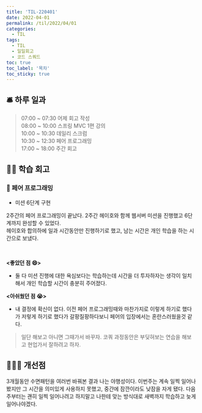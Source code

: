 ```yaml
---
title: 'TIL-220401'
date: 2022-04-01
permalink: /til/2022/04/01
categories:
  - TIL
tags:
  - TIL
  - 일일회고
  - 코드 스쿼드
toc: true
toc_label: '목차'
toc_sticky: true
---
```


<!--more-->


## 🛎 **하루 일과**

> 07:00 ~ 07:30 어제 회고 작성  
> 08:00 ~ 10:00 스프링 MVC 1편 강의  
> 10:00 ~ 10:30 데일리 스크럼  
> 10:30 ~ 12:30 페어 프로그래밍  
> 17:00 ~ 18:00 주간 회고    

## 👨‍💻 **학습 회고**

### **🤝 페어 프로그래밍**

- 미션 6단계 구현

2주간의 페어 프로그래밍이 끝났다. 2주간 헤이호와 함께 웹서버 미션을 진행했고 6단계까지 완성할 수 있었다.  
헤이호와 합의하에 일과 시간동안만 진행하기로 했고, 남는 시간은 개인 학습을 하는 시간으로 보냈다.   

<br>

**<좋았던 점 😄>**
- 둘 다 미션 진행에 대한 욕심보다는 학습하는데 시간을 더 투자하자는 생각이 일치해서 개인 학습할 시간이 충분히 주어졌다.

**<아쉬웠던 점 😭>**
- 내 결정에 확신이 없다. 이전 페어 프로그래밍때와 마찬가지로 이렇게 하기로 했다가 저렇게 하기로 했다가 갈팡질팡하다보니 페어의 입장에서는 혼란스러웠을것 같다.

> 일단 해보고 아니면 그때가서 바꾸자. 코쿼 과정동안은 부딪혀보는 연습을 해보고 현업가서 잘하려고 하자.

## 🙋🏻‍♂️ 개선점

3개월동안 수면패턴을 여러번 바꿔본 결과 나는 야행성이다. 이번주는 계속 일찍 일어나봤지만 그 시간을 의미있게 사용하지 못했고, 중간에 잠깐이라도 낮잠을 자게 됐다. 다음주부터는 괜히 일찍 일어나려고 하지말고 나한테 맞는 방식대로 새벽까지 학습하고 늦게 일어나야겠다.